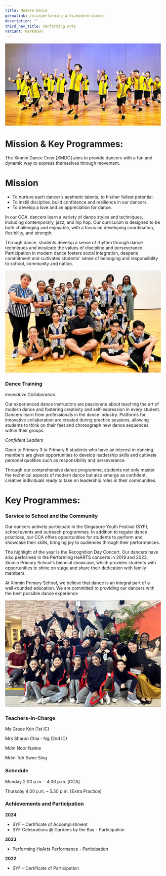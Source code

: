 ```yaml
---
title: Modern Dance
permalink: /cca/performing-arts/modern-dance/
description: ""
third_nav_title: Performing Arts
variant: markdown
---
```


![](/images/SYF_2022_2.jpg)
# **Mission & Key Programmes:**

The Xinmin Dance Crew [XMDC] aims to provide dancers with a fun and dynamic way to express themselves through movement. 

# **Mission**

* To nurture each dancer’s aesthetic talents, to his/her fullest potential.
* To instill discipline, build confidence and resilience in our dancers.
* To develop a love and an appreciation for dance.

In our CCA, dancers learn a variety of dance styles and techniques, including contemporary, jazz, and hip hop. Our curriculum is designed to be both challenging and enjoyable, with a focus on developing coordination, flexibility, and strength. 

Through dance, students develop a sense of rhythm through dance techniques and inculcate the values of discipline and perseverance. Participation in modern dance fosters social integration, deepens commitment and cultivates students' sense of belonging and responsibility to school, community and nation.

![](/images/SYF_2022_1.jpg)

### **Dance Training**

_Innovative Collaborators_

Our experienced dance instructors are passionate about teaching the art of modern dance and fostering creativity and self-expression in every student. Dancers learn from professionals in the dance industry. Platforms for innovative collaboration are created during practice sessions, allowing students to think on their feet and choreograph new dance sequences within their groups.

_Confident Leaders_

Open to Primary 3 to Primary 6 students who have an interest in dancing, members are given opportunities to develop leadership skills and cultivate personal qualities such as responsibility and perseverance.

Through our comprehensive dance programme, students not only master the technical aspects of modern dance but also emerge as confident, creative individuals ready to take on leadership roles in their communities.


# **Key Programmes:**

### **Service to School and the Community**

Our dancers actively participate in the Singapore Youth Festival (SYF), school events and outreach programmes. In addition to regular dance practices, our CCA offers opportunities for students to perform and showcase their skills, bringing joy to audiences through their performances.

The highlight of the year is the Recognition Day Concert. Our dancers have also performed in the Performing HeARTS concerts in 2019 and 2023, Xinmin Primary School's biennial showcase, which provides students with opportunities to shine on stage and share their dedication with family members.

At Xinmin Primary School, we believe that dance is an integral part of a well-rounded education. We are committed to providing our dancers with the best possible dance experience

![](/images/Recognition_Day_2022_2.jpg)

### Teachers-in-Charge

Ms Grace Koh (1st IC)

Mrs Sharon Chia - Ng (2nd IC)

Mdm Noor Naime

Mdm Teh Swee Sing


### Schedule


Monday 2.00 p.m. – 4.00 p.m. [CCA]

Thursday 4.00 p.m. – 5.30 p.m. [Extra Practice]

### Achievements and Participation 

**2024**

* SYF – Certificate of Accomplishment
* SYF Celebrations @ Gardens by the Bay - Participation


**2023**

* Performing HeArts Performance - Participation

**2022**

* SYF – Certificate of Participation